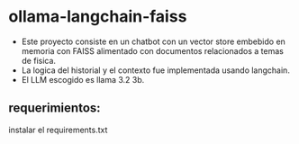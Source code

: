 # ollama-langchain-faiss
* Este proyecto consiste en un chatbot con un vector store embebido en memoria con FAISS alimentado con documentos relacionados a temas de fisica. 
* La logica del historial y el contexto fue implementada usando langchain. 
* El LLM escogido es llama 3.2 3b. 


## requerimientos:
instalar el requirements.txt

